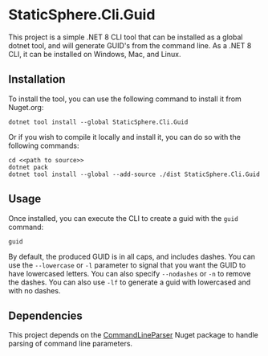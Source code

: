 # StaticSphere.Cli.Guid

This project is a simple .NET 8 CLI tool that can be installed as a global dotnet tool, and will generate GUID's from the command line. As a .NET 8 CLI, it can be installed on Windows, Mac, and Linux.

## Installation

To install the tool, you can use the following command to install it from Nuget.org:

```
dotnet tool install --global StaticSphere.Cli.Guid
```

Or if you wish to compile it locally and install it, you can do so with the following commands:

```
cd <<path to source>>
dotnet pack
dotnet tool install --global --add-source ./dist StaticSphere.Cli.Guid
```

## Usage

Once installed, you can execute the CLI to create a guid with the `guid` command:

```
guid
```

By default, the produced GUID is in all caps, and includes dashes. You can use the `--lowercase` or `-l` parameter to signal that you want the GUID to have lowercased letters. You can also specify `--nodashes` or `-n` to remove the dashes. You can also use `-lf` to generate a guid with lowercased and with no dashes.

## Dependencies

This project depends on the [CommandLineParser](https://github.com/commandlineparser/commandline) Nuget package to handle parsing of command line parameters.
